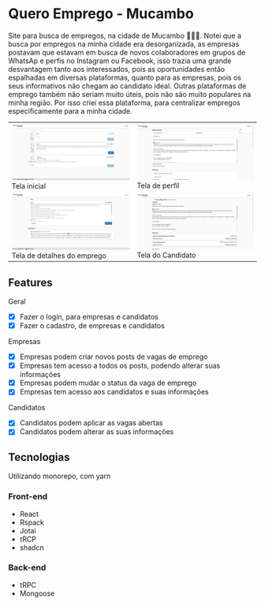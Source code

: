 # Quero Emprego - Mucambo

Site para busca de empregos, na cidade de Mucambo 💼🤝🏽. 
Notei que a busca por empregos na minha cidade era desorganizada, as empresas postavam que estavam em busca de novos colaboradores em grupos de WhatsAp e perfis no Instagram ou Facebook, isso trazia uma grande desvantagem tanto aos interessados, pois as oportunidades então espalhadas em diversas plataformas, quanto para as empresas, pois os seus informativos não chegam ao candidato ideal.
Outras plataformas de emprego também não seriam muito úteis, pois não são muito populares na minha região. Por isso criei essa plataforma, para centralizar empregos especificamente para a minha cidade.

<table>
    <tr>
        <td>
            <img src="./screenshots/Home.png" alt"Tela inicial"/>
            <span>Tela inicial</span>
        </td>
        <td>
            <img src="./screenshots/Profile.png" alt="Tela de perfil"/>
            <span>Tela de perfil</span>
        </td>
    </tr>
    <tr>
        <td>
            <img src="./screenshots/Job.png" alt="Tela de detalhes do emprego"/>
            <span>Tela de detalhes do emprego</span>
        </td>
        <td>
            <img alt="Tela do Candidato" src="./screenshots/Candidate.png"/>
            <span>Tela do Candidato</span>
        </td>
    </tr>
</table>

## Features
Geral
- [x] Fazer o login, para empresas e candidatos
- [x] Fazer o cadastro, de empresas e candidatos

Empresas
- [x] Empresas podem criar novos posts de vagas de emprego
- [x] Empresas tem acesso a todos os posts, podendo alterar suas informações
- [x] Empresas podem mudar o status da vaga de emprego
- [x] Empresas tem acesso aos candidatos e suas informações

Candidatos
- [x] Candidatos podem aplicar as vagas abertas
- [x] Candidatos podem alterar as suas informações

## Tecnologias
Utilizando monorepo, com yarn

### Front-end
- React 
- Rspack
- Jotai
- tRCP
- shadcn

### Back-end
- tRPC
- Mongoose